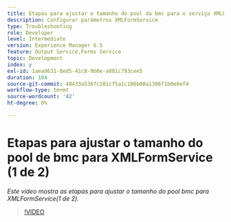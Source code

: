 ```yaml
---
title: Etapas para ajustar o tamanho do pool da bmc para o serviço XMLForm (1 de 2)
description: Configurar parâmetros XMLFormService
type: Troubleshooting
role: Developer
level: Intermediate
version: Experience Manager 6.5
feature: Output Service,Forms Service
topic: Development
index: y
exl-id: 1aead631-8ed5-41c8-9b0e-a081c793cee5
duration: 104
source-git-commit: 48433a5367c281cf5a1c106b08a1306f1b0e8ef4
workflow-type: tm+mt
source-wordcount: '42'
ht-degree: 0%

---
```



# Etapas para ajustar o tamanho do pool de bmc para XMLFormService (1 de 2)

*Este vídeo mostra as etapas para ajustar o tamanho do pool bmc para XMLFormService(1 de 2).*

>[!VIDEO](https://video.tv.adobe.com/v/3438669?quality=12&learn=on&captions=por_br)
